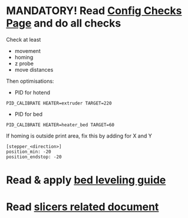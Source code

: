 # MANDATORY! Read [Config Checks Page](https://github.com/KevinOConnor/klipper/blob/master/docs/Config_checks.md) and do all checks

Check at least
- movement
- homing
- z probe
- move distances


Then optimisations:
- PID for hotend
```
PID_CALIBRATE HEATER=extruder TARGET=220
```
- PID for bed
```
PID_CALIBRATE HEATER=heater_bed TARGET=60
```

If homing is outside print area, fix this by adding for X and Y
```
[stepper_<direction>]
position_min: -20
position_endstop: -20
```

# Read & apply [bed leveling guide](https://github.com/KevinOConnor/klipper/blob/master/docs/Bed_Level.md)


# Read [slicers related document](https://github.com/KevinOConnor/klipper/blob/master/docs/Slicers.md)
